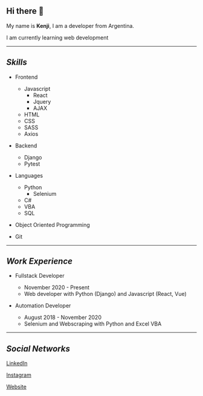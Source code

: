 ## Hi there 👋

My name is **Kenji**, I am a developer from Argentina.

I am currently learning web development

---

## _Skills_

- Frontend
  - Javascript
    - React
    - Jquery
    - AJAX
  - HTML
  - CSS
  - SASS
  - Axios
- Backend
  - Django
  - Pytest

- Languages
  - Python
    - Selenium
  - C#
  - VBA
  - SQL
- Object Oriented Programming
- Git

---

## _Work Experience_

- Fullstack Developer

  - November 2020 - Present
  - Web developer with Python (Django) and Javascript (React, Vue)

- Automation Developer
  - August 2018 - November 2020
  - Selenium and Webscraping with Python and Excel VBA

---


## _Social Networks_

[LinkedIn](https://www.linkedin.com/in/kenji-ushiro-7b0055b7/)

[Instagram](https://www.instagram.com/kenjiushiro)

[Website](https://www.kenjiushiro.com/)
